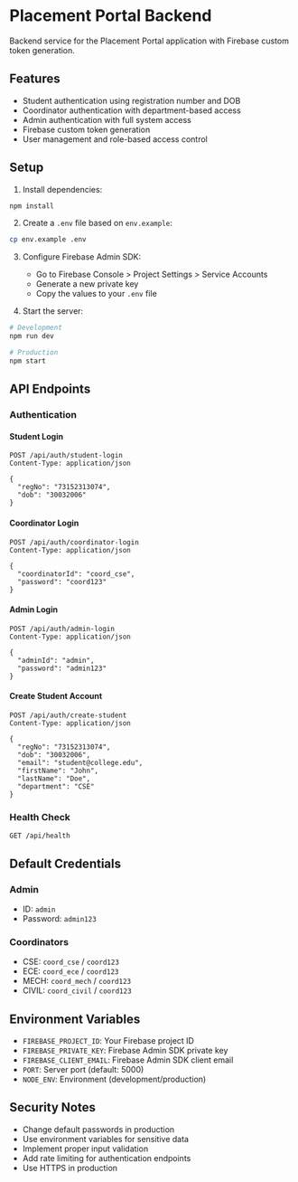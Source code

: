 # Placement Portal Backend

Backend service for the Placement Portal application with Firebase custom token generation.

## Features

- Student authentication using registration number and DOB
- Coordinator authentication with department-based access
- Admin authentication with full system access
- Firebase custom token generation
- User management and role-based access control

## Setup

1. Install dependencies:
```bash
npm install
```

2. Create a `.env` file based on `env.example`:
```bash
cp env.example .env
```

3. Configure Firebase Admin SDK:
   - Go to Firebase Console > Project Settings > Service Accounts
   - Generate a new private key
   - Copy the values to your `.env` file

4. Start the server:
```bash
# Development
npm run dev

# Production
npm start
```

## API Endpoints

### Authentication

#### Student Login
```
POST /api/auth/student-login
Content-Type: application/json

{
  "regNo": "73152313074",
  "dob": "30032006"
}
```

#### Coordinator Login
```
POST /api/auth/coordinator-login
Content-Type: application/json

{
  "coordinatorId": "coord_cse",
  "password": "coord123"
}
```

#### Admin Login
```
POST /api/auth/admin-login
Content-Type: application/json

{
  "adminId": "admin",
  "password": "admin123"
}
```

#### Create Student Account
```
POST /api/auth/create-student
Content-Type: application/json

{
  "regNo": "73152313074",
  "dob": "30032006",
  "email": "student@college.edu",
  "firstName": "John",
  "lastName": "Doe",
  "department": "CSE"
}
```

### Health Check
```
GET /api/health
```

## Default Credentials

### Admin
- ID: `admin`
- Password: `admin123`

### Coordinators
- CSE: `coord_cse` / `coord123`
- ECE: `coord_ece` / `coord123`
- MECH: `coord_mech` / `coord123`
- CIVIL: `coord_civil` / `coord123`

## Environment Variables

- `FIREBASE_PROJECT_ID`: Your Firebase project ID
- `FIREBASE_PRIVATE_KEY`: Firebase Admin SDK private key
- `FIREBASE_CLIENT_EMAIL`: Firebase Admin SDK client email
- `PORT`: Server port (default: 5000)
- `NODE_ENV`: Environment (development/production)

## Security Notes

- Change default passwords in production
- Use environment variables for sensitive data
- Implement proper input validation
- Add rate limiting for authentication endpoints
- Use HTTPS in production

